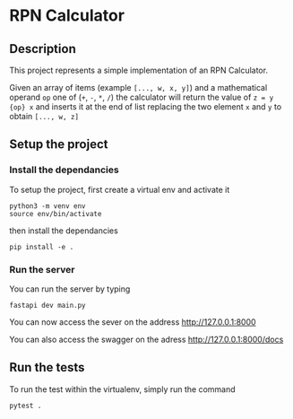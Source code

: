 # RPN Calculator

## Description

This project represents a simple implementation of an RPN Calculator.

Given an array of items (example `[..., w, x, y]`) and a mathematical operand `op` one of (`+`, `-`, `*`, `/`) the calculator will return the value of `z = y {op} x` and inserts it at the end of list replacing the two element `x` and `y` to obtain `[..., w, z]`

## Setup the project

### Install the dependancies

To setup the project, first create a virtual env and activate it

```shell
python3 -m venv env
source env/bin/activate
```

then install the dependancies

```shell
pip install -e .
```

### Run the server

You can run the server by typing

```shell
fastapi dev main.py
```

You can now access the sever on the address http://127.0.0.1:8000

You can also access the swagger on the adress http://127.0.0.1:8000/docs

## Run the tests

To run the test within the virtualenv, simply run the command

```shell
pytest .
``` 
